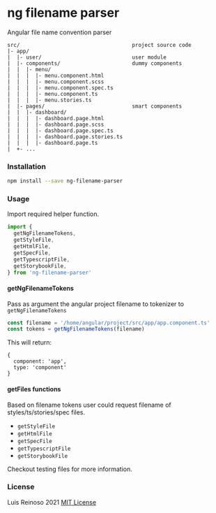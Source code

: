 # ng filename parser

Angular file name convention parser

```
src/                                    project source code
|- app/
|  |- user/                             user module
|  |- components/                       dummy components
|  |  |- menu/
|  |  |  |- menu.component.html
|  |  |  |- menu.component.scss
|  |  |  |- menu.component.spec.ts
|  |  |  |- menu.component.ts
|  |  |  |- menu.stories.ts
|  |- pages/                            smart components
|  |  |- dashboard/
|  |  |  |- dashboard.page.html
|  |  |  |- dashboard.page.scss
|  |  |  |- dashboard.page.spec.ts
|  |  |  |- dashboard.page.stories.ts
|  |  |  |- dashboard.page.ts
|  +- ...
```

### Installation

```bash
npm install --save ng-filename-parser
```

### Usage

Import required helper function.

```typescript
import {
  getNgFilenameTokens,
  getStyleFile,
  getHtmlFile,
  getSpecFile,
  getTypescriptFile,
  getStorybookFile,
} from 'ng-filename-parser'
```

#### getNgFilenameTokens

Pass as argument the angular project filename to tokenizer to `getNgFilenameTokens`

```typescript
const filename = '/home/angular/project/src/app/app.component.ts'
const tokens = getNgFilenameTokens(filename)
```

This will return:

```
{
  component: 'app',
  type: 'component'
}
```

#### getFiles functions

Based on filename tokens user could request filename of styles/ts/stories/spec files.

- `getStyleFile`
- `getHtmlFile`
- `getSpecFile`
- `getTypescriptFile`
- `getStorybookFile`

Checkout testing files for more information.

### License

Luis Reinoso 2021 [MIT License](LICENSE)
